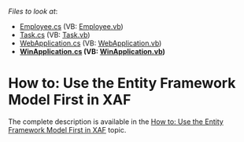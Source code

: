 <!-- default file list -->
*Files to look at*:

* [Employee.cs](./CS/MySolution.Module/BusinessObjects/Employee.cs) (VB: [Employee.vb](./VB/MySolution.Module/BusinessObjects/Employee.vb))
* [Task.cs](./CS/MySolution.Module/BusinessObjects/Task.cs) (VB: [Task.vb](./VB/MySolution.Module/BusinessObjects/Task.vb))
* [WebApplication.cs](./CS/MySolution.Web/WebApplication.cs) (VB: [WebApplication.vb](./VB/MySolution.Web/WebApplication.vb))
* **[WinApplication.cs](./CS/MySolution.Win/WinApplication.cs) (VB: [WinApplication.vb](./VB/MySolution.Win/WinApplication.vb))**
<!-- default file list end -->
# How to: Use the Entity Framework Model First in XAF


<p>The complete description is available in the <a href="http://documentation.devexpress.com/#Xaf/CustomDocument3444"><u>How to: Use the Entity Framework Model First in XAF</u></a> topic.</p>

<br/>


